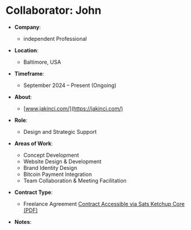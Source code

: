 # Collaborator: John 

- **Company**:
  - independent Professional

- **Location**:  
  - Baltimore, USA

- **Timeframe**:  
  - September 2024 – Present (Ongoing)

- **About**:  
  - [www.jakinci.com/](https://jakinci.com/)

- **Role**:  
  - Design and Strategic Support

- **Areas of Work**:  
  - Concept Development
  - Website Design & Development
  - Brand Identity Design
  - Bitcoin Payment Integration
  - Team Collaboration & Meeting Facilitation

- **Contract Type**:  
  - Freelance Agreement [Contract Accessible via Sats Ketchup Core (PDF)](https://github.com/bahuwrihi/Sats-Ketchup-Core/blob/main/_Files/Contract%20Files/Contract%20John.pdf)

- **Notes**:
